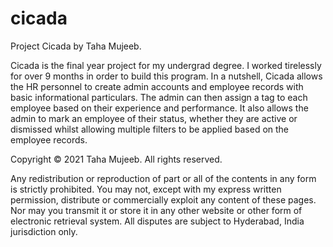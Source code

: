 # cicada

Project Cicada by Taha Mujeeb. 

Cicada is the final year project for my undergrad degree. I worked tirelessly for over 9 months in order to build this program. In a nutshell, Cicada allows the HR personnel to create admin accounts and employee records with basic informational particulars. The admin can then assign a tag to each employee based on their experience and performance. It also allows the admin to mark an employee of their status, whether they are active or dismissed whilst allowing multiple filters to be applied based on the employee records.

Copyright © 2021 Taha Mujeeb. All rights reserved.

Any redistribution or reproduction of part or all of the contents in any form is strictly prohibited.
You may not, except with my express written permission, distribute or commercially exploit any content of
these pages. Nor may you transmit it or store it in any other website or other form of electronic retrieval
system. All disputes are subject to Hyderabad, India jurisdiction only.
